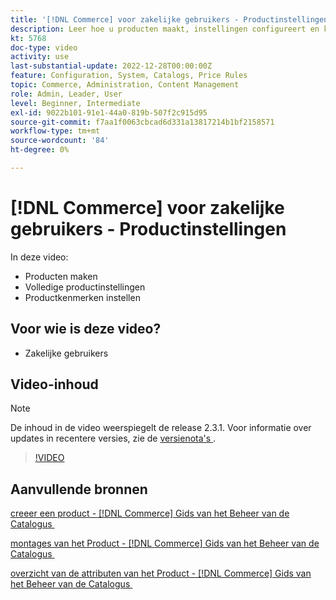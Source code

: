 ```yaml
---
title: '[!DNL Commerce] voor zakelijke gebruikers - Productinstellingen'
description: Leer hoe u producten maakt, instellingen configureert en kenmerken gebruikt.
kt: 5768
doc-type: video
activity: use
last-substantial-update: 2022-12-28T00:00:00Z
feature: Configuration, System, Catalogs, Price Rules
topic: Commerce, Administration, Content Management
role: Admin, Leader, User
level: Beginner, Intermediate
exl-id: 9022b101-91e1-44a0-819b-507f2c915d95
source-git-commit: f7aa1f0063cbcad6d331a13817214b1bf2158571
workflow-type: tm+mt
source-wordcount: '84'
ht-degree: 0%

---
```


# [!DNL Commerce] voor zakelijke gebruikers - Productinstellingen

In deze video:

- Producten maken
- Volledige productinstellingen
- Productkenmerken instellen

## Voor wie is deze video?

- Zakelijke gebruikers

## Video-inhoud

>[!NOTE]
>
>De inhoud in de video weerspiegelt de release 2.3.1. Voor informatie over updates in recentere versies, zie de [&#x200B; versienota&#39;s &#x200B;](https://experienceleague.adobe.com/docs/commerce-operations/release/notes/overview.html?lang=nl-NL).

>[!VIDEO](https://video.tv.adobe.com/v/35953?quality=12&learn=on)

## Aanvullende bronnen

[&#x200B; creeer een product -  [!DNL Commerce]  Gids van het Beheer van de Catalogus &#x200B;](https://experienceleague.adobe.com/docs/commerce-admin/catalog/products/product-create.html?lang=nl-NL)

[&#x200B; montages van het Product -  [!DNL Commerce]  Gids van het Beheer van de Catalogus &#x200B;](https://experienceleague.adobe.com/docs/commerce-admin/catalog/products/product-create.html?lang=nl-NL#product-settings)

[&#x200B; overzicht van de attributen van het Product -  [!DNL Commerce]  Gids van het Beheer van de Catalogus &#x200B;](https://experienceleague.adobe.com/docs/commerce-admin/catalog/product-attributes/product-attributes.html?lang=nl-NL)
